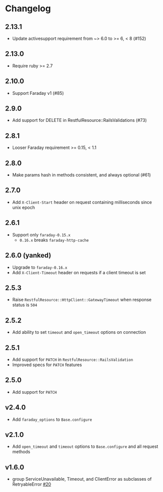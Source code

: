 # Changelog

2.13.1
---

- Update activesupport requirement from ~> 6.0 to >= 6, < 8 (#152)

2.13.0
---

- Require ruby >= 2.7

2.10.0
---

- Support Faraday v1 (#85)

2.9.0
---

- Add support for DELETE in RestfulResource::RailsValidations (#73)

2.8.1
---

- Looser Faraday requirement >= 0.15, < 1.1

2.8.0
---

- Make params hash in methods consistent, and always optional (#61)

2.7.0
---

- Add `X-Client-Start` header on request containing milliseconds since unix epoch

2.6.1
---

- Support only `faraday-0.15.x`
    - `0.16.x` breaks `faraday-http-cache`

2.6.0 (yanked)
---

- Upgrade to `faraday-0.16.x`
- Add `X-Client-Timeout` header on requests if a client timeout is set

2.5.3
---

- Raise `RestfulResource::HttpClient::GatewayTimeout` when response status is `504`


2.5.2
---

- Add ability to set `timeout` and `open_timeout` options on connection

2.5.1
---

- Add support for `PATCH` in `RestfulResource::RailsValidation`
- Improved specs for `PATCH` features

2.5.0
---

- Add support for `PATCH`

v2.4.0
---

- Add `faraday_options` to `Base.configure`

v2.1.0
---

- Add `open_timeout` and `timeout` options to `Base.configure` and all request methods

v1.6.0
---
- group ServiceUnavailable, Timeout, and ClientError as subclasses of RetryableError
  [#20](https://github.com/carwow/restful_resource/pull/20)
